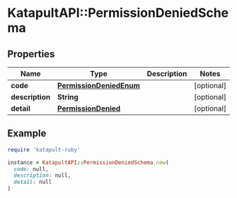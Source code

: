 # KatapultAPI::PermissionDeniedSchema

## Properties

| Name | Type | Description | Notes |
| ---- | ---- | ----------- | ----- |
| **code** | [**PermissionDeniedEnum**](PermissionDeniedEnum.md) |  | [optional] |
| **description** | **String** |  | [optional] |
| **detail** | [**PermissionDenied**](PermissionDenied.md) |  | [optional] |

## Example

```ruby
require 'katapult-ruby'

instance = KatapultAPI::PermissionDeniedSchema.new(
  code: null,
  description: null,
  detail: null
)
```

